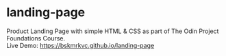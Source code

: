 # landing-page
Product Landing Page with simple HTML &amp; CSS as part of The Odin Project Foundations Course.<br>
Live Demo: https://bskmrkvc.github.io/landing-page
